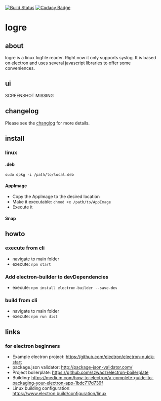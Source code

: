 [![Build Status](https://travis-ci.org/yafp/logre.svg?branch=master)](https://travis-ci.org/yafp/logre)
[![Codacy Badge](https://api.codacy.com/project/badge/Grade/390dae4f9f4443c88f4a836a0d37a9a1)](https://www.codacy.com/app/yafp/logre?utm_source=github.com&amp;utm_medium=referral&amp;utm_content=yafp/logre&amp;utm_campaign=Badge_Grade)

# logre
## about
logre is a linux logfile reader. Right now it only supports syslog. It is based on electron and uses several javascript libraries to offer some conveniences.

## ui
SCREENSHOT MISSING


## changelog
Please see the [changlog](docs/CHANGELOG.md) for more details.



## install
### linux
#### .deb

```sudo dpkg -i /path/to/local.deb```

#### AppImage
* Copy the AppImage to the desired location
* Make it executable: ```chmod +x /path/to/AppImage```
* Execute it

#### Snap


## howto
### execute from cli
* navigate to main folder
* execute: ```npm start```

### Add electron-builder to devDependencies
* execute: ```npm install electron-builder --save-dev```

### build from cli
* navigate to main folder
* execute: ```npm run dist```


## links
### for electron beginners
* Example electron project: https://github.com/electron/electron-quick-start
* package.json validator: http://package-json-validator.com/
* Project boilerplate: https://github.com/szwacz/electron-boilerplate
* Building: https://medium.com/how-to-electron/a-complete-guide-to-packaging-your-electron-app-1bdc717d739f
* Linux building configuration: https://www.electron.build/configuration/linux
